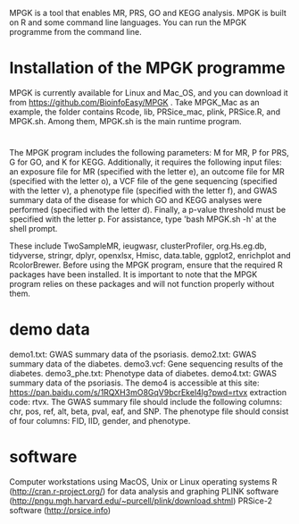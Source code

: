 MPGK is a tool that enables MR, PRS, GO and KEGG analysis. MPGK is built on R and some command line languages. You can run the MPGK programme from the command line.

# Installation of the MPGK programme
MPGK is currently available for Linux and Mac_OS, and you can download it from https://github.com/BioinfoEasy/MPGK . Take MPGK_Mac as an example, the folder contains Rcode, lib, PRSice_mac, plink, PRSice.R, and MPGK.sh. Among them, MPGK.sh is the main runtime program.

# 

The MPGK program includes the following parameters: M for MR, P for PRS, G for GO, and K for KEGG. Additionally, it requires the following input files: an exposure file for MR (specified with the letter e), an outcome file for MR (specified with the letter o), a VCF file of the gene sequencing (specified with the letter v), a phenotype file (specified with the letter f), and GWAS summary data of the disease for which GO and KEGG analyses were performed (specified with the letter d). Finally, a p-value threshold must be specified with the letter p. For assistance, type 'bash MPGK.sh -h' at the shell prompt.

These include TwoSampleMR, ieugwasr, clusterProfiler, org.Hs.eg.db, tidyverse, stringr, dplyr, openxlsx, Hmisc, data.table, ggplot2, enrichplot and RcolorBrewer. Before using the MPGK program, ensure that the required R packages have been installed. It is important to note that the MPGK program relies on these packages and will not function properly without them.

# demo data
demo1.txt: GWAS summary data of the psoriasis.
demo2.txt: GWAS summary data of the diabetes.
demo3.vcf: Gene sequencing results of the diabetes.
demo3_phe.txt: Phenotype data of diabetes.
demo4.txt: GWAS summary data of the psoriasis. The demo4 is accessible at this site: https://pan.baidu.com/s/1RQXH3mO8GqV9bcrEkel4lg?pwd=rtvx extraction code: rtvx.
The GWAS summary file should include the following columns: chr, pos, ref, alt, beta, pval, eaf, and SNP. The phenotype file should consist of four columns: FID, IID, gender, and phenotype.

# software
Computer workstations using MacOS, Unix or Linux operating systems
R (http://cran.r-project.org/) for data analysis and graphing
PLINK software (http://pngu.mgh.harvard.edu/~purcell/plink/download.shtml)
PRSice-2 software (http://prsice.info)
